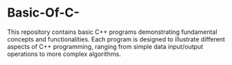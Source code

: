 # Basic-Of-C-
This repository contains basic C++ programs demonstrating fundamental concepts and functionalities. Each program is designed to illustrate different aspects of C++ programming, ranging from simple data input/output operations to more complex algorithms.
